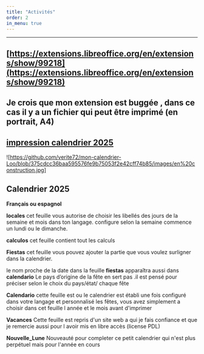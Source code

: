 ```yaml
---
title: "Activités"
order: 2
in_menu: true
---
```

---   
[https://extensions.libreoffice.org/en/extensions/show/99218](https://extensions.libreoffice.org/en/extensions/show/99218)
---
Je crois que mon extension est buggée , dans ce cas il y a un fichier qui peut être imprimé (en portrait, A4) 
---

[impression calendrier 2025](https://github.com/verite72/mon-calendrier-Loo/blob/1e72de7110a3de83ac690d6c35810bda578affc9/extraction.pdf)
---

![https://github.com/verite72/mon-calendrier-Loo/blob/375cdcc36baa595576fe9b75053f2e42cff74b85/images/en%20construction.jpg]

Calendrier 2025 
---
**Français ou espagnol**

**locales**
cet feuille vous autorise de choisir les libellés des jours de la semaine et mois dans ton langage.
configure selon la semaine commence un lundi ou le dimanche.

**calculos**
cet feuille contient tout les calculs

**Fiestas**
cet feuille vous pouvez ajouter la partie que vous voulez surligner  dans la calendrier.

le nom proche de la date dans la feuille **fiestas** apparaîtra aussi  dans **calendario**
Le pays d’origine de la fête en sert pas .il est pensé pour préciser selon le choix du pays/état/ chaque fête 

**Calendario**
cette feuille est ou le calendrier est établi
une fois configuré dans votre langage et personnalisé  les fêtes, vous avez simplement a choisir dans cet feuille l année et le mois avant d'imprimer

**Vacances**
Cette feuille est repris d'un site web a qui je fais confiance et que je remercie aussi pour l avoir mis en libre accès (license PDL)

**Nouvelle_Lune**
Nouveauté pour completer ce petit calendrier qui n'est plus perpétuel mais pour l'année en cours 

